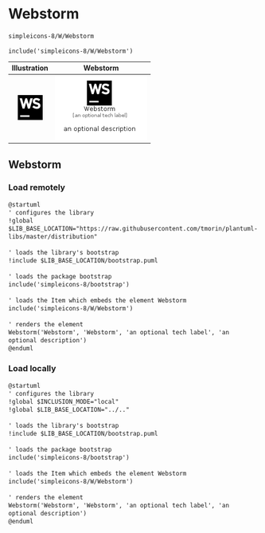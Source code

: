 # Webstorm


```text
simpleicons-8/W/Webstorm
```

```text
include('simpleicons-8/W/Webstorm')
```



| Illustration | Webstorm |
| :---: | :---: |
| ![illustration for Illustration](../../simpleicons-8/W/Webstorm.png) | ![illustration for Webstorm](../../simpleicons-8/W/Webstorm.Local.png) |




## Webstorm

### Load remotely
```plantuml
@startuml
' configures the library
!global $LIB_BASE_LOCATION="https://raw.githubusercontent.com/tmorin/plantuml-libs/master/distribution"

' loads the library's bootstrap
!include $LIB_BASE_LOCATION/bootstrap.puml

' loads the package bootstrap
include('simpleicons-8/bootstrap')

' loads the Item which embeds the element Webstorm
include('simpleicons-8/W/Webstorm')

' renders the element
Webstorm('Webstorm', 'Webstorm', 'an optional tech label', 'an optional description')
@enduml
```

### Load locally
```plantuml
@startuml
' configures the library
!global $INCLUSION_MODE="local"
!global $LIB_BASE_LOCATION="../.."

' loads the library's bootstrap
!include $LIB_BASE_LOCATION/bootstrap.puml

' loads the package bootstrap
include('simpleicons-8/bootstrap')

' loads the Item which embeds the element Webstorm
include('simpleicons-8/W/Webstorm')

' renders the element
Webstorm('Webstorm', 'Webstorm', 'an optional tech label', 'an optional description')
@enduml
```


